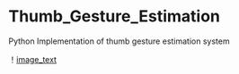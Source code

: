 # Thumb_Gesture_Estimation
Python Implementation of thumb gesture estimation system

！[image_text]()
